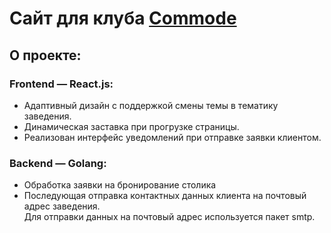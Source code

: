# Сайт для клуба [Commode](https://foxleren.github.io/commode/)

## О проекте:
### Frontend — React.js:
* Адаптивный дизайн с поддержкой смены темы в тематику заведения.
* Динамическая заставка при прогрузке страницы.
* Реализован интерфейс уведомлений при отправке заявки клиентом.

### Backend — Golang:
* Обработка заявки на бронирование столика
* Последующая отправка контактных данных клиента на почтовый адрес заведения.
<br/>Для отправки данных на почтовый адрес используется пакет smtp.
